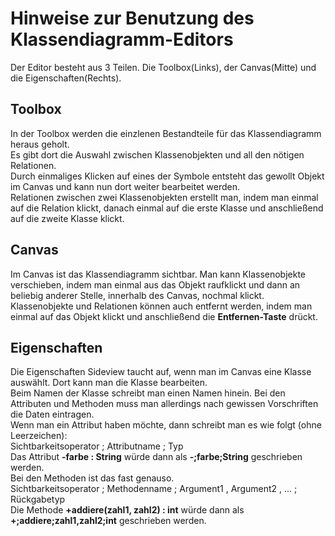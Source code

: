 # Hinweise zur Benutzung des Klassendiagramm-Editors  
Der Editor besteht aus 3 Teilen. Die Toolbox(Links), der Canvas(Mitte) und die Eigenschaften(Rechts).  
  
## Toolbox  
In der Toolbox werden die einzlenen Bestandteile für das Klassendiagramm heraus geholt.  
Es gibt dort die Auswahl zwischen Klassenobjekten und all den nötigen Relationen.  
Durch einmaliges Klicken auf eines der Symbole entsteht das gewollt Objekt im Canvas und kann nun dort weiter bearbeitet werden.  
Relationen zwischen zwei Klassenobjekten erstellt man, indem man einmal auf die Relation klickt, danach einmal auf die erste Klasse 
und anschließend auf die zweite Klasse klickt.  
  
## Canvas  
Im Canvas ist das Klassendiagramm sichtbar. Man kann Klassenobjekte verschieben, indem man einmal aus das Objekt raufklickt und dann an 
beliebig anderer Stelle, innerhalb des Canvas, nochmal klickt.  Klassenobjekte und Relationen können auch entfernt werden, indem man 
einmal auf das Objekt klickt und anschließend die **Entfernen-Taste** drückt.
  
## Eigenschaften  
Die Eigenschaften Sideview taucht auf, wenn man im Canvas eine Klasse auswählt. Dort kann man die Klasse bearbeiten.  
Beim Namen der Klasse schreibt man einen Namen hinein. Bei den Attributen und Methoden muss man allerdings nach gewissen Vorschriften 
die Daten eintragen.  
Wenn man ein Attribut haben möchte, dann schreibt man es wie folgt (ohne Leerzeichen):  
Sichtbarkeitsoperator ; Attributname ; Typ  
Das Attribut **-farbe : String** würde dann als **-;farbe;String** geschrieben werden.  
Bei den Methoden ist das fast genauso.  
Sichtbarkeitsoperator ; Methodenname ; Argument1 , Argument2 , ... ; Rückgabetyp  
Die Methode **+addiere(zahl1, zahl2) : int** würde dann als **+;addiere;zahl1,zahl2;int** geschrieben werden.  
